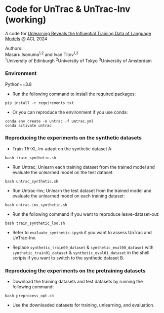 # Code for UnTrac \& UnTrac-Inv (working)

A code for [Unlearning Reveals the Influential Training Data of Language Models](https://arxiv.org/abs/2401.15241) @ ACL 2024

Authors:   
Masaru Isonuma<sup>1,2</sup> and Ivan Titov<sup>1,3</sup>  
 <sup>1</sup>University of Edinburgh
 <sup>2</sup>University of Tokyo
 <sup>3</sup>University of Amsterdam  

### Environment

Python==3.8

- Run the following command to install the required packages:
```
pip install -r requirements.txt
```

- Or you can reproduce the environment if you use conda:
```
conda env create -n untrac -f untrac.yml
conda activate untrac
```

### Reproducing the experiments on the synthetic datasets

- Train T5-XL-lm-adapt on the synthetic dataset A:

```
bash train_synthetic.sh
```

- Run Untrac; Unlearn each training dataset from the trained model and evaluate the unlearned model on the test dataset:

```
bash untrac_synthetic.sh
```

- Run Untrac-Inv; Unlearn the test dataset from the trained model and evaluate the unlearned model on each training dataset:

```
bash untrac-inv_synthetic.sh
```

- Run the following command if you want to reproduce leave-dataset-out:
```
bash train_synthetic_loo.sh
```

- Refer to `evaluate_synthetic.ipynb` if you want to assess UnTrac and UnTrac-Inv.  

- Replace `synthetic_train00_dataset` & `synthetic_eval00_dataset` with `synthetic_train01_dataset` & `synthetic_eval01_dataset` in the shell scripts if you want to switch to the synthetic dataset B.


### Reproducing the experiments on the pretraining datasets

- Download the training datasets and test datasets by running the following command:

```
bash preprocess_opt.sh
```

- Use the downloaded datasets for training, unlearning, and evaluation.
